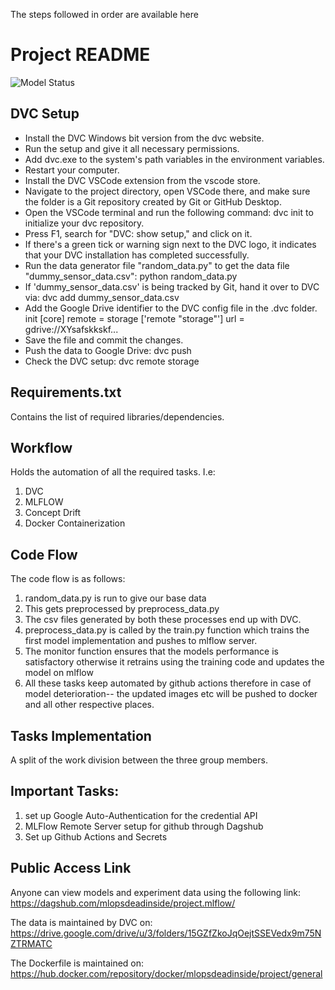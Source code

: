The steps followed in order are available here 
# Project README
![Model Status]()
## DVC Setup
- Install the DVC Windows bit version from the dvc website. 
- Run the setup and give it all necessary permissions.
- Add dvc.exe to the system's path variables in the environment variables.
- Restart your computer.
- Install the DVC VSCode extension from the vscode store.
- Navigate to the project directory, open VSCode there, and make sure the folder is a Git repository created by Git or GitHub Desktop.
- Open the VSCode terminal and run the following command:    dvc init
  to initialize your dvc repository.
- Press F1, search for "DVC: show setup," and click on it.
- If there's a green tick or warning sign next to the DVC logo, it indicates that your DVC installation has completed successfully.
- Run the data generator file "random_data.py" to get the data file "dummy_sensor_data.csv":
    python random_data.py
- If 'dummy_sensor_data.csv' is being tracked by Git, hand it over to DVC via:
    dvc add dummy_sensor_data.csv
- Add the Google Drive identifier to the DVC config file in the .dvc folder.
    init
    [core]
        remote = storage
    ['remote "storage"']
        url = gdrive://XYsafskkskf...
- Save the file and commit the changes.
- Push the data to Google Drive:
    dvc push
- Check the DVC setup:
    dvc remote storage

## Requirements.txt
Contains the list of required libraries/dependencies.

## Workflow
Holds the automation of all the required tasks. I.e: 
  1. DVC
  2. MLFLOW
  3. Concept Drift
  4. Docker Containerization
## Code Flow
The code flow is as follows:
  1. random_data.py is run to give our base data
  2. This gets preprocessed by preprocess_data.py
  3. The csv files generated by both these processes end up with DVC.
  4. preprocess_data.py is called by the train.py function which trains the first model implementation and pushes to mlflow server.
  5. The monitor function ensures that the models performance is satisfactory otherwise it retrains using the training code and updates the model on mlflow
  6. All these tasks keep automated by github actions therefore in case of model deterioration-- the updated images etc will be pushed to docker and all other respective places.

## Tasks Implementation
A split of the work division between the three group members.

## Important Tasks: 
1. set up Google Auto-Authentication for the credential API
2. MLFlow Remote Server setup for github through Dagshub
3. Set up Github Actions and Secrets

## Public Access Link
Anyone can view models and experiment data using the following link:
https://dagshub.com/mlopsdeadinside/project.mlflow/

The data is maintained by DVC on:
https://drive.google.com/drive/u/3/folders/15GZfZkoJqOejtSSEVedx9m75NZTRMATC

The Dockerfile is maintained on: 
https://hub.docker.com/repository/docker/mlopsdeadinside/project/general

